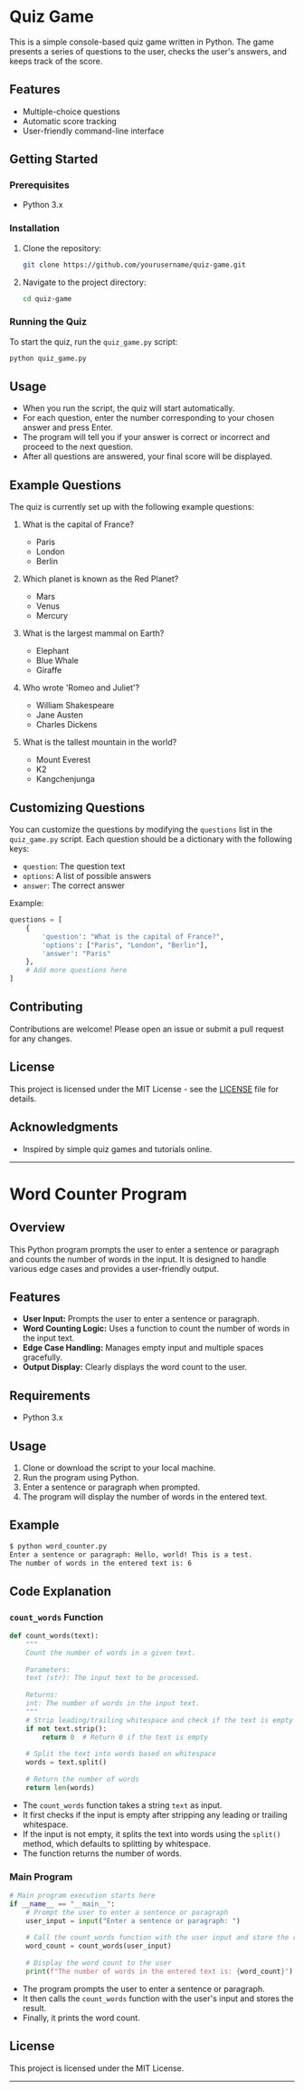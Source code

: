 # Quiz Game

This is a simple console-based quiz game written in Python. The game presents a series of questions to the user, checks the user's answers, and keeps track of the score.

## Features

- Multiple-choice questions
- Automatic score tracking
- User-friendly command-line interface

## Getting Started

### Prerequisites

- Python 3.x

### Installation

1. Clone the repository:
    ```sh
    git clone https://github.com/yourusername/quiz-game.git
    ```

2. Navigate to the project directory:
    ```sh
    cd quiz-game
    ```

### Running the Quiz

To start the quiz, run the `quiz_game.py` script:
```sh
python quiz_game.py
```

## Usage

- When you run the script, the quiz will start automatically.
- For each question, enter the number corresponding to your chosen answer and press Enter.
- The program will tell you if your answer is correct or incorrect and proceed to the next question.
- After all questions are answered, your final score will be displayed.

## Example Questions

The quiz is currently set up with the following example questions:

1. What is the capital of France?
    - Paris
    - London
    - Berlin

2. Which planet is known as the Red Planet?
    - Mars
    - Venus
    - Mercury

3. What is the largest mammal on Earth?
    - Elephant
    - Blue Whale
    - Giraffe

4. Who wrote 'Romeo and Juliet'?
    - William Shakespeare
    - Jane Austen
    - Charles Dickens

5. What is the tallest mountain in the world?
    - Mount Everest
    - K2
    - Kangchenjunga

## Customizing Questions

You can customize the questions by modifying the `questions` list in the `quiz_game.py` script. Each question should be a dictionary with the following keys:

- `question`: The question text
- `options`: A list of possible answers
- `answer`: The correct answer

Example:
```python
questions = [
    {
        'question': "What is the capital of France?",
        'options': ["Paris", "London", "Berlin"],
        'answer': "Paris"
    },
    # Add more questions here
]
```

## Contributing

Contributions are welcome! Please open an issue or submit a pull request for any changes.

## License

This project is licensed under the MIT License - see the [LICENSE](LICENSE) file for details.

## Acknowledgments

- Inspired by simple quiz games and tutorials online.

---

# Word Counter Program

## Overview

This Python program prompts the user to enter a sentence or paragraph and counts the number of words in the input. It is designed to handle various edge cases and provides a user-friendly output.

## Features

- **User Input:** Prompts the user to enter a sentence or paragraph.
- **Word Counting Logic:** Uses a function to count the number of words in the input text.
- **Edge Case Handling:** Manages empty input and multiple spaces gracefully.
- **Output Display:** Clearly displays the word count to the user.

## Requirements

- Python 3.x

## Usage

1. Clone or download the script to your local machine.
2. Run the program using Python.
3. Enter a sentence or paragraph when prompted.
4. The program will display the number of words in the entered text.

## Example

```sh
$ python word_counter.py
Enter a sentence or paragraph: Hello, world! This is a test.
The number of words in the entered text is: 6
```

## Code Explanation

### `count_words` Function

```python
def count_words(text):
    """
    Count the number of words in a given text.
    
    Parameters:
    text (str): The input text to be processed.
    
    Returns:
    int: The number of words in the input text.
    """
    # Strip leading/trailing whitespace and check if the text is empty
    if not text.strip():
        return 0  # Return 0 if the text is empty
    
    # Split the text into words based on whitespace
    words = text.split()
    
    # Return the number of words
    return len(words)
```

- The `count_words` function takes a string `text` as input.
- It first checks if the input is empty after stripping any leading or trailing whitespace.
- If the input is not empty, it splits the text into words using the `split()` method, which defaults to splitting by whitespace.
- The function returns the number of words.

### Main Program

```python
# Main program execution starts here
if __name__ == "__main__":
    # Prompt the user to enter a sentence or paragraph
    user_input = input("Enter a sentence or paragraph: ")
    
    # Call the count_words function with the user input and store the result
    word_count = count_words(user_input)
    
    # Display the word count to the user
    print(f"The number of words in the entered text is: {word_count}")
```

- The program prompts the user to enter a sentence or paragraph.
- It then calls the `count_words` function with the user's input and stores the result.
- Finally, it prints the word count.

## License

This project is licensed under the MIT License.

---
